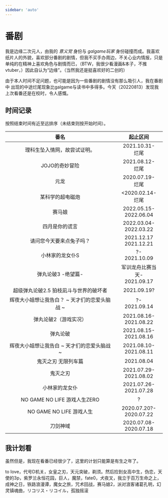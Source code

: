 ```yaml
---
sidebar: 'auto'
---
```

# 番剧
我是边缘二次元人，由我的 *意义党* 身份与 *galgame玩家* 身份碰撞而成。我喜欢纸片人的外貌，喜欢<span class="heimu" title="你知道的太多了">部分</span>番剧的剧情，但我不买手办周边，不关心业内情报，只是单纯的在精神上喜欢角色与剧情而已，（BTW，我很少看漫画&本子，不推vtuber，）因此自认为“边缘”。（当然我还是挺喜欢好的二创的）

由于本人时间不足问题，也可能是因为一些番剧的剧情没有那么吸引人，我在番剧中 出现的中途烂尾现象比galgame与读书中多得多。今天（20220813）发现我上次看番还是在校时，令人感慨。
## 时间记录
按照结束时间有近至远排序（未结束则按开始时间）。

|番名|起止区间|
| :--: | :--: |
|理科生坠入情网，故尝试证明。 <Badge text="第一季" />|2021.10.31-<br/>烂尾|
|JOJO的奇妙冒险 <Badge text="第一季" />|2021.08.12-<br/>烂尾|
|元龙 <Badge text="第一季" />|2020.07.19-<br/>烂尾|
|某科学的超电磁炮 <Badge text="第一季" />|<2020.02.14-<br/>烂尾|
|赛马娘 <Badge text="第一季" />|2022.05.15-<br/>2022.06.04|
|四月是你的谎言|2022.03.04-<br/>2022.03.22|
|请问您今天要来点兔子吗？<Badge text="第一季" />|2021.12.17<br/>2021.12.21|
|小林家的龙女仆S <Badge type="warning" text="第二季" />|?-<br/>2021.10.09|
|弹丸论破3 -绝望篇- <Badge type="danger" text="第三季" />|军训龙舟比赛当天-<br/>2021.09.17|
|超级弹丸论破2.5 狛枝凪斗与世界的破坏者 <Badge text="番外" />|2021.09.19?|
|辉夜大小姐想让我告白？ ~ 天才们的恋爱头脑战 ~ <Badge type="warning" text="第二季" />|?-<br/>2021.09.14|
|弹丸论破2（游戏实况） <Badge type="warning" text="第二季" />|2021.08.16-<br/>2021.08.22|
|弹丸论破 <Badge text="第一季" />|2021.08.15-<br/>2021.08.16|
|辉夜大小姐想让我告白 ~ 天才们的恋爱头脑战 ~ <Badge text="第一季" />|2021.08.10-<br/>2021.08.11|
|鬼灭之刃 无限列车篇 <Badge type="warning" text="第二季" />|2021.08.04|
|鬼灭之刃 <Badge text="第一季" />|2021.07.29-<br/>2021.08.02|
|小林家的龙女仆 <Badge text="第一季" />|2021.07.26-<br/>2021.07.28|
|NO GAME NO LIFE 游戏人生ZERO <Badge type="warning" text="剧场版" />|?|
|NO GAME NO LIFE 游戏人生|2020.07.20?-<br/>2020.07.22|
|刀剑神域 <Badge text="第一季" />|2020.07.08-<br/>2020.07.18|

## 我计划看
虽然但是，我现在看番已经很少了，这里的计划只能算是有生之年了。

to love，代号D机关，女皇之刃，天元突破，剃须。然后捡到女高中生，伪恋，天使的3p，紫罗兰永恒花园，巨人，魔禁，fate0，犬夜叉，我立于百万生命之上，成神之日，铁路浪漫谭，魔女之旅，咒术回战，赛马娘2，派对浪客诸葛孔明，幻灵镇魂曲，リコリス・リコイル，孤独摇滚